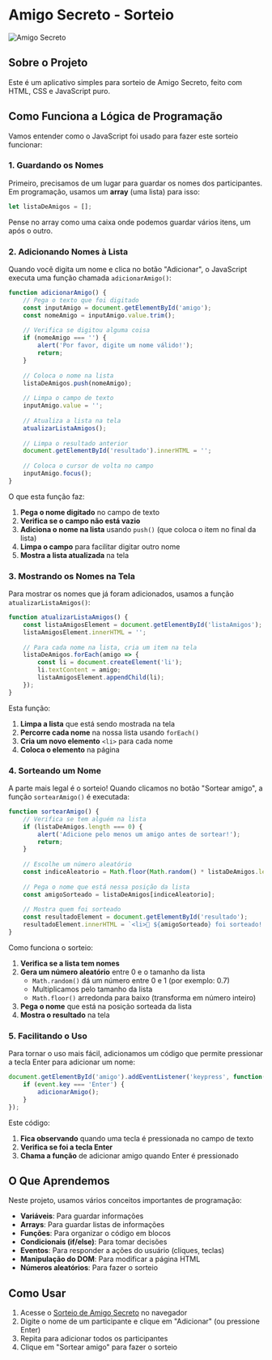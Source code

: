 # Amigo Secreto - Sorteio

![Amigo Secreto](assets/amigo-secreto.png)

## Sobre o Projeto

Este é um aplicativo simples para sorteio de Amigo Secreto, feito com HTML, CSS e JavaScript puro.

## Como Funciona a Lógica de Programação

Vamos entender como o JavaScript foi usado para fazer este sorteio funcionar:

### 1. Guardando os Nomes

Primeiro, precisamos de um lugar para guardar os nomes dos participantes. Em programação, usamos um **array** (uma lista) para isso:

```javascript
let listaDeAmigos = [];
```

Pense no array como uma caixa onde podemos guardar vários itens, um após o outro.

### 2. Adicionando Nomes à Lista

Quando você digita um nome e clica no botão "Adicionar", o JavaScript executa uma função chamada `adicionarAmigo()`:

```javascript
function adicionarAmigo() {
    // Pega o texto que foi digitado
    const inputAmigo = document.getElementById('amigo');
    const nomeAmigo = inputAmigo.value.trim();
    
    // Verifica se digitou alguma coisa
    if (nomeAmigo === '') {
        alert('Por favor, digite um nome válido!');
        return;
    }
    
    // Coloca o nome na lista
    listaDeAmigos.push(nomeAmigo);
    
    // Limpa o campo de texto
    inputAmigo.value = '';
    
    // Atualiza a lista na tela
    atualizarListaAmigos();
    
    // Limpa o resultado anterior
    document.getElementById('resultado').innerHTML = '';
    
    // Coloca o cursor de volta no campo
    inputAmigo.focus();
}
```

O que esta função faz:
1. **Pega o nome digitado** no campo de texto
2. **Verifica se o campo não está vazio**
3. **Adiciona o nome na lista** usando `push()` (que coloca o item no final da lista)
4. **Limpa o campo** para facilitar digitar outro nome
5. **Mostra a lista atualizada** na tela

### 3. Mostrando os Nomes na Tela

Para mostrar os nomes que já foram adicionados, usamos a função `atualizarListaAmigos()`:

```javascript
function atualizarListaAmigos() {
    const listaAmigosElement = document.getElementById('listaAmigos');
    listaAmigosElement.innerHTML = '';
    
    // Para cada nome na lista, cria um item na tela
    listaDeAmigos.forEach(amigo => {
        const li = document.createElement('li');
        li.textContent = amigo;
        listaAmigosElement.appendChild(li);
    });
}
```

Esta função:
1. **Limpa a lista** que está sendo mostrada na tela
2. **Percorre cada nome** na nossa lista usando `forEach()`
3. **Cria um novo elemento** `<li>` para cada nome
4. **Coloca o elemento** na página

### 4. Sorteando um Nome

A parte mais legal é o sorteio! Quando clicamos no botão "Sortear amigo", a função `sortearAmigo()` é executada:

```javascript
function sortearAmigo() {
    // Verifica se tem alguém na lista
    if (listaDeAmigos.length === 0) {
        alert('Adicione pelo menos um amigo antes de sortear!');
        return;
    }
    
    // Escolhe um número aleatório
    const indiceAleatorio = Math.floor(Math.random() * listaDeAmigos.length);
    
    // Pega o nome que está nessa posição da lista
    const amigoSorteado = listaDeAmigos[indiceAleatorio];
    
    // Mostra quem foi sorteado
    const resultadoElement = document.getElementById('resultado');
    resultadoElement.innerHTML = `<li>🎉 ${amigoSorteado} foi sorteado! 🎉</li>`;
}
```

Como funciona o sorteio:
1. **Verifica se a lista tem nomes**
2. **Gera um número aleatório** entre 0 e o tamanho da lista
   - `Math.random()` dá um número entre 0 e 1 (por exemplo: 0.7)
   - Multiplicamos pelo tamanho da lista
   - `Math.floor()` arredonda para baixo (transforma em número inteiro)
3. **Pega o nome** que está na posição sorteada da lista
4. **Mostra o resultado** na tela

### 5. Facilitando o Uso

Para tornar o uso mais fácil, adicionamos um código que permite pressionar a tecla Enter para adicionar um nome:

```javascript
document.getElementById('amigo').addEventListener('keypress', function(event) {
    if (event.key === 'Enter') {
        adicionarAmigo();
    }
});
```

Este código:
1. **Fica observando** quando uma tecla é pressionada no campo de texto
2. **Verifica se foi a tecla Enter**
3. **Chama a função** de adicionar amigo quando Enter é pressionado

## O Que Aprendemos

Neste projeto, usamos vários conceitos importantes de programação:

- **Variáveis**: Para guardar informações
- **Arrays**: Para guardar listas de informações
- **Funções**: Para organizar o código em blocos
- **Condicionais (if/else)**: Para tomar decisões
- **Eventos**: Para responder a ações do usuário (cliques, teclas)
- **Manipulação do DOM**: Para modificar a página HTML
- **Números aleatórios**: Para fazer o sorteio

## Como Usar

1. Acesse o [Sorteio de Amigo Secreto](https://challenge-amigo-secreto-lyart-kappa.vercel.app/) no navegador
2. Digite o nome de um participante e clique em "Adicionar" (ou pressione Enter)
3. Repita para adicionar todos os participantes
4. Clique em "Sortear amigo" para fazer o sorteio